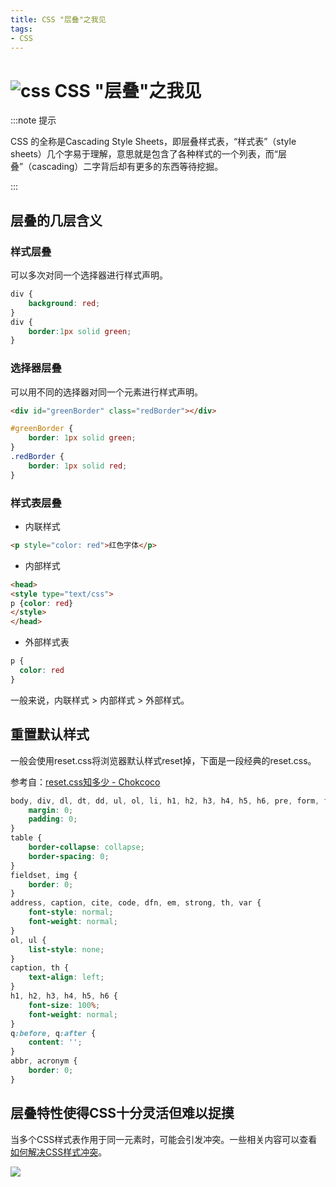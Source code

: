 ```yaml
---
title: CSS "层叠"之我见
tags:
- CSS
---
```


# ![css](https://zhuye-1308301598.file.myqcloud.com/icons/css.png) CSS "层叠"之我见

:::note 提示

CSS 的全称是Cascading Style Sheets，即层叠样式表，“样式表”（style sheets）几个字易于理解，意思就是包含了各种样式的一个列表，而“层叠”（cascading）二字背后却有更多的东西等待挖掘。

:::

## 层叠的几层含义

###  样式层叠

可以多次对同一个选择器进行样式声明。

```css
div {
	background: red;
}
div {
	border:1px solid green;
}
```



### 选择器层叠

可以用不同的选择器对同一个元素进行样式声明。

```html
<div id="greenBorder" class="redBorder"></div>
```

```css
#greenBorder {
	border: 1px solid green;
}
.redBorder {
	border: 1px solid red;
}
```



### 样式表层叠

- 内联样式

```html
<p style="color: red">红色字体</p>
```

- 内部样式

```html
<head>
<style type="text/css">
p {color: red}
</style>
</head>
```

- 外部样式表

```css
p {
  color: red
}
```

一般来说，内联样式 > 内部样式 > 外部样式。



## 重置默认样式

一般会使用reset.css将浏览器默认样式reset掉，下面是一段经典的reset.css。

参考自：[reset.css知多少 - Chokcoco](https://www.cnblogs.com/coco1s/p/6249038.html)

```css
body, div, dl, dt, dd, ul, ol, li, h1, h2, h3, h4, h5, h6, pre, form, fieldset, input, textarea, p, blockquote, th, td {
    margin: 0;
    padding: 0;
}
table {
    border-collapse: collapse;
    border-spacing: 0;
}
fieldset, img {
    border: 0;
}
address, caption, cite, code, dfn, em, strong, th, var {
    font-style: normal;
    font-weight: normal;
}
ol, ul {
    list-style: none;
}
caption, th {
    text-align: left;
}
h1, h2, h3, h4, h5, h6 {
    font-size: 100%;
    font-weight: normal;
}
q:before, q:after {
    content: '';
}
abbr, acronym {
    border: 0;
}
```

## 层叠特性使得CSS十分灵活但难以捉摸

当多个CSS样式表作用于同一元素时，可能会引发冲突。一些相关内容可以查看[如何解决CSS样式冲突](https://www.yuque.com/gangafengliu/frontend-tricks/solve-css-conflict)。

![](https://zhuye-1308301598.file.myqcloud.com/markdown/giphy.gif)